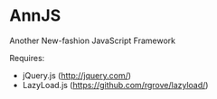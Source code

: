 AnnJS
=====
Another New-fashion JavaScript Framework

Requires:

- jQuery.js (http://jquery.com/)
- LazyLoad.js (https://github.com/rgrove/lazyload/)
